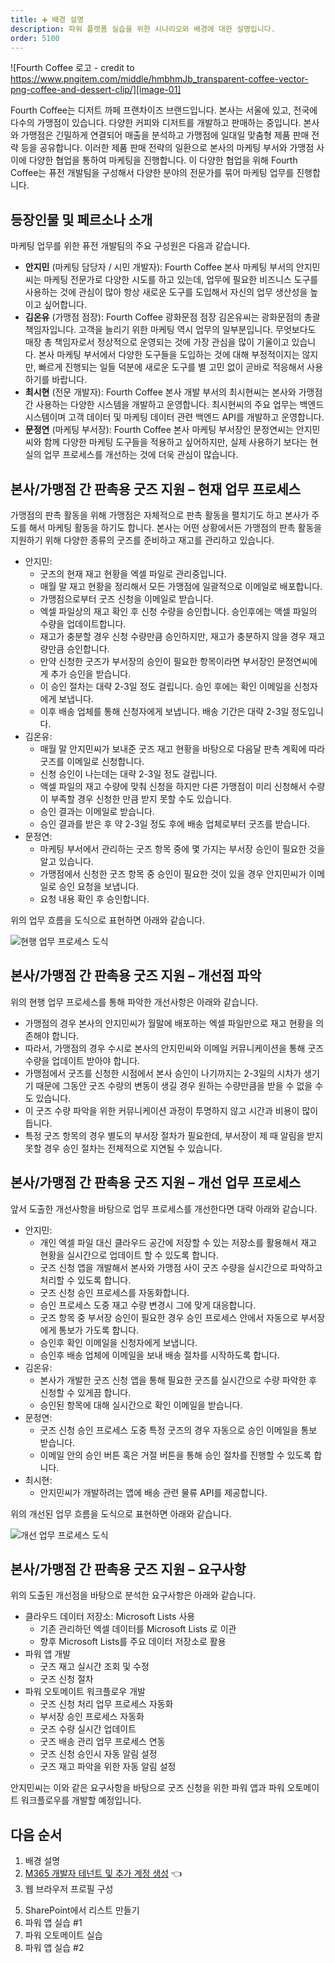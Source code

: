 ```yaml
---
title: ➕ 배경 설명
description: 파워 플랫폼 실습을 위한 시나리오와 배경에 대한 설명입니다.
order: 5100
---
```


![Fourth Coffee 로고 - credit to https://www.pngitem.com/middle/hmbhmJb_transparent-coffee-vector-png-coffee-and-dessert-clip/][image-01]

Fourth Coffee는 디저트 까페 프랜차이즈 브랜드입니다. 본사는 서울에 있고, 전국에 다수의 가맹점이 있습니다. 다양한 커피와 디저트를 개발하고 판매하는 중입니다. 본사와 가맹점은 긴밀하게 연결되어 매출을 분석하고 가맹점에 일대일 맞춤형 제품 판매 전략 등을 공유합니다. 이러한 제품 판매 전략의 일환으로 본사의 마케팅 부서와 가맹점 사이에 다양한 협업을 통하여 마케팅을 진행합니다. 이 다양한 협업을 위해 Fourth Coffee는 퓨전 개발팀을 구성해서 다양한 분야의 전문가를 묶어 마케팅 업무를 진행합니다.


## 등장인물 및 페르소나 소개 ##

마케팅 업무를 위한 퓨전 개발팀의 주요 구성원은 다음과 같습니다.

* **안지민** (마케팅 담당자 / 시민 개발자): Fourth Coffee 본사 마케팅 부서의 안지민씨는 마케팅 전문가로 다양한 시도를 하고 있는데, 업무에 필요한 비즈니스 도구를 사용하는 것에 관심이 많아 항상 새로운 도구를 도입해서 자신의 업무 생산성을 높이고 싶어합니다.
* **김온유** (가맹점 점장): Fourth Coffee 광화문점 점장 김온유씨는 광화문점의 총괄 책임자입니다. 고객을 늘리기 위한 마케팅 역시 업무의 일부분입니다. 무엇보다도 매장 총 책임자로서 정상적으로 운영되는 것에 가장 관심을 많이 기울이고 있습니다. 본사 마케팅 부서에서 다양한 도구들을 도입하는 것에 대해 부정적이지는 않지만, 빠르게 진행되는 일들 덕분에 새로운 도구를 별 고민 없이 곧바로 적응해서 사용하기를 바랍니다.
* **최시현** (전문 개발자): Fourth Coffee 본사 개발 부서의 최시현씨는 본사와 가맹점 간 사용하는 다양한 시스템을 개발하고 운영합니다. 최시현씨의 주요 업무는 백엔드 시스템이며 고객 데이터 및 마케팅 데이터 관련 백엔드 API를 개발하고 운영합니다.
* **문정연** (마케팅 부서장): Fourth Coffee 본사 마케팅 부서장인 문정연씨는 안지민씨와 함께 다양한 마케팅 도구들을 적용하고 싶어하지만, 실제 사용하기 보다는 현실의 업무 프로세스를 개선하는 것에 더욱 관심이 많습니다.


## 본사/가맹점 간 판촉용 굿즈 지원 &ndash; 현재 업무 프로세스 ##

가맹점의 판촉 활동을 위해 가맹점은 자체적으로 판촉 활동을 펼치기도 하고 본사가 주도를 해서 마케팅 활동을 하기도 합니다. 본사는 어떤 상황에서든 가맹점의 판촉 활동을 지원하기 위해 다양한 종류의 굿즈를 준비하고 재고를 관리하고 있습니다.

* 안지민:
  * 굿즈의 현재 재고 현황을 엑셀 파일로 관리중입니다.
  * 매월 말 재고 현황을 정리해서 모든 가맹점에 일괄적으로 이메일로 배포합니다.
  * 가맹점으로부터 굿즈 신청을 이메일로 받습니다.
  * 엑셀 파일상의 재고 확인 후 신청 수량을 승인합니다. 승인후에는 액셀 파일의 수량을 업데이트합니다.
  * 재고가 충분할 경우 신청 수량만큼 승인하지만, 재고가 충분하지 않을 경우 재고량만큼 승인합니다.
  * 만약 신청한 굿즈가 부서장의 승인이 필요한 항목이라면 부서장인 문정연씨에게 추가 승인을 받습니다.
  * 이 승인 절차는 대략 2-3일 정도 걸립니다. 승인 후에는 확인 이메일을 신청자에게 보냅니다.
  * 이후 배송 업체를 통해 신청자에게 보냅니다. 배송 기간은 대략 2-3일 정도입니다.
* 김온유:
  * 매월 말 안지민씨가 보내준 굿즈 재고 현황을 바탕으로 다음달 판촉 계획에 따라 굿즈를 이메일로 신청합니다.
  * 신청 승인이 나는데는 대략 2-3일 정도 걸립니다.
  * 액셀 파일의 재고 수량에 맞춰 신청을 하지만 다른 가맹점이 미리 신청해서 수량이 부족할 경우 신청한 만큼 받지 못할 수도 있습니다.
  * 승인 결과는 이메일로 받습니다.
  * 승인 결과를 받은 후 약 2-3일 정도 후에 배송 업체로부터 굿즈를 받습니다.
* 문정연:
  * 마케팅 부서에서 관리하는 굿즈 항목 중에 몇 가지는 부서장 승인이 필요한 것을 알고 있습니다.
  * 가맹점에서 신청한 굿즈 항목 중 승인이 필요한 것이 있을 경우 안지민씨가 이메일로 승인 요청을 보냅니다.
  * 요청 내용 확인 후 승인합니다.

위의 업무 흐름을 도식으로 표현하면 아래와 같습니다.

![현행 업무 프로세스 도식][image-02]


## 본사/가맹점 간 판촉용 굿즈 지원 &ndash; 개선점 파악 ##

위의 현행 업무 프로세스를 통해 파악한 개선사항은 아래와 같습니다.

* 가맹점의 경우 본사의 안지민씨가 월말에 배포하는 엑셀 파일만으로 재고 현황을 의존해야 합니다.
* 따라서, 가맹점의 경우 수시로 본사의 안지민씨와 이메일 커뮤니케이션을 통해 굿즈 수량을 업데이트 받아야 합니다.
* 가맹점에서 굿즈를 신청한 시점에서 본사 승인이 나기까지는 2-3일의 시차가 생기기 때문에 그동안 굿즈 수량의 변동이 생길 경우 원하는 수량만큼을 받을 수 없을 수도 있습니다.
* 이 굿즈 수량 파악을 위한 커뮤니케이션 과정이 투명하지 않고 시간과 비용이 많이 듭니다.
* 특정 굿즈 항목의 경우 별도의 부서장 절차가 필요한데, 부서장이 제 때 알림을 받지 못할 경우 승인 절차는 전체적으로 지연될 수 있습니다.


## 본사/가맹점 간 판촉용 굿즈 지원 &ndash; 개선 업무 프로세스 ##

앞서 도출한 개선사항을 바탕으로 업무 프로세스를 개선한다면 대략 아래와 같습니다.

* 안지민:
  * 개인 엑셀 파일 대신 클라우드 공간에 저장할 수 있는 저장소를 활용해서 재고 현황을 실시간으로 업데이트 할 수 있도록 합니다.
  * 굿즈 신청 앱을 개발해서 본사와 가맹점 사이 굿즈 수량을 실시간으로 파악하고 처리할 수 있도록 합니다.
  * 굿즈 신청 승인 프로세스를 자동화합니다.
  * 승인 프로세스 도중 재고 수량 변경시 그에 맞게 대응합니다.
  * 굿즈 항목 중 부서장 승인이 필요한 경우 승인 프로세스 안에서 자동으로 부서장에게 통보가 가도록 합니다.
  * 승인후 확인 이메일을 신청자에게 보냅니다.
  * 승인후 배송 업체에 이메일을 보내 배송 절차를 시작하도록 합니다.
* 김온유:
  * 본사가 개발한 굿즈 신청 앱을 통해 필요한 굿즈를 실시간으로 수량 파악한 후 신청할 수 있게끔 합니다.
  * 승인된 항목에 대해 실시간으로 확인 이메일을 받습니다.
* 문정연:
  * 굿즈 신청 승인 프로세스 도중 특정 굿즈의 경우 자동으로 승인 이메일을 통보 받습니다.
  * 이메일 안의 승인 버튼 혹은 거절 버튼을 통해 승인 절차를 진행할 수 있도록 합니다.
* 최시현:
  * 안지민씨가 개발하려는 앱에 배송 관련 물류 API를 제공합니다.

위의 개선된 업무 흐름을 도식으로 표현하면 아래와 같습니다.

![개선 업무 프로세스 도식][image-03]


## 본사/가맹점 간 판촉용 굿즈 지원 &ndash; 요구사항 ##

위의 도출된 개선점을 바탕으로 분석한 요구사항은 아래와 같습니다.

* 클라우드 데이터 저장소: Microsoft Lists 사용
  * 기존 관리하던 엑셀 데이터를 Microsoft Lists 로 이관
  * 향후 Microsoft Lists를 주요 데이터 저장소로 활용
* 파워 앱 개발
  * 굿즈 재고 실시간 조회 및 수정
  * 굿즈 신청 절차
* 파워 오토메이트 워크플로우 개발
  * 굿즈 신청 처리 업무 프로세스 자동화
  * 부서장 승인 프로세스 자동화
  * 굿즈 수량 실시간 업데이트
  * 굿즈 배송 관리 업무 프로세스 연동
  * 굿즈 신청 승인시 자동 알림 설정
  * 굿즈 재고 파악을 위한 자동 알림 설정

안지민씨는 이와 같은 요구사항을 바탕으로 굿즈 신청을 위한 파워 앱과 파워 오토메이트 워크플로우를 개발할 예정입니다.


## 다음 순서 ##

1. 배경 설명
2. [M365 개발자 테넌트 및 추가 계정 생성][handson m365 create] 👈
3. 웹 브라우저 프로필 구성
<!-- 4. M365 개발자 계정 등록 -->
5. SharePoint에서 리스트 만들기
6. 파워 앱 실습 #1
7. 파워 오토메이트 실습
8. 파워 앱 실습 #2


[image-01]: ../../images/workshops/background-01.png
[image-02]: ../../images/workshops/background-02.png
[image-03]: ../../images/workshops/background-03.png


[handson background]: ../background
[handson m365 create]: ../m365-account-setup
[handson browser profile]: ../web-browser-setup
[handson m365 rego]: ../m365-account-registration
[handson m365 list]: ../m365-list
[handson pas 1]: ../power-apps-1
[handson pau]: ../power-automate
[handson pas 2]: ../power-apps-2
